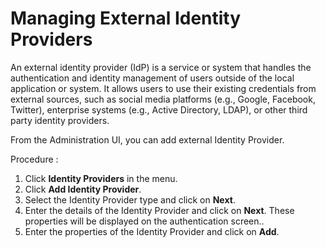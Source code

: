 # Managing External Identity Providers

An external identity provider (IdP) is a service or system that handles the authentication and identity management of users outside of the local application or system.
It allows users to use their existing credentials from external sources, such as social media platforms (e.g., Google, Facebook, Twitter), enterprise systems (e.g., Active Directory, LDAP), or other third party identity providers.

From the Administration UI, you can add external Identity Provider.

Procedure :

1. Click **Identity Providers** in the menu.
2. Click **Add Identity Provider**.
3. Select the Identity Provider type and click on **Next**.
4. Enter the details of the Identity Provider and click on **Next**. These properties will be displayed on the authentication screen..
5. Enter the properties of the Identity Provider and click on **Add**.